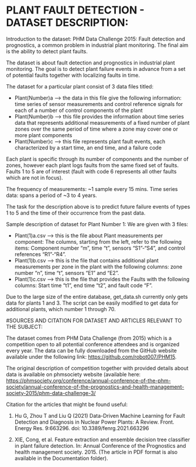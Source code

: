
# PLANT FAULT DETECTION - DATASET DESCRIPTION:

Introduction to the dataset: PHM Data Challenge 2015: Fault detection and prognostics, a common problem in industrial plant monitoring. The final aim is the ability to detect plant faults.

The dataset is about fault detection and prognostics in industrial plant monitoring. The goal is to detect plant failure events in advance from a set of potential faults together with localizing faults in time.

The dataset for a particular plant consist of 3 data files titled: 
* Plant(Number)a --> the data in this file give the following information: time series of sensor measurements and control reference signals for each of a number of control components of the plant
* Plant(Number)b --> this file provides the information about time series data that represents additional measurements of a fixed number of plant zones over the same period of time where a zone may cover one or more plant components
* Plant(Number)c --> this file represents plant fault events, each characterized by a start time, an end time, and a failure code

Each plant is specific through its number of components and the number of zones, however each plant logs faults from the same fixed set of faults.
Faults 1 to 5 are of interest (fault with code 6 represents all other faults which are not in focus).

The frequency of measurements: ~1 sample every 15 mins.
Time series data: spans a period of ~3 to 4 years.

The task for the description above is to predict future failure events of types 1 to 5 and the time of their occurrence from the past data.

Sample description of dataset for Plant Number 1:
We are given with 3 files:
* Plant(1)a.csv --> this is the file about Plant measurements per component: The columns, starting from the left, refer to the following items:  Component number “m”, time “t”, sensors “S1”-“S4”, and control references “R1”-“R4”.
* Plant(1)b.csv --> this is the file that contains additional plant measurements per zone in the plant with the following columns: zone number “n”, time “t”, sensors “E1” and “E2”.
* Plant(1)c.csv --> this is the file that provides the Faults with the following columns: Start time “t1”, end time “t2”, and fault code “F”.

Due to the large size of the entire database, get_data.sh currently only gets data for plants 1 and 3.  The script can be easily modified to get data for additional plants, which number 1 through 70.


#SOURCES AND CITATION FOR DATASET AND ARTICLES RELEVANT TO THE SUBJECT:

The dataset comes from PHM Data Challenge (from 2015) which is a competition open to all potential conference attendees and is organized every year.
The data can be fully downloaded from the GitHub website available under the following link: https://github.com/robot007/PHM15.

The original description of competition together with provided details about data is available on phmsociety website (available here: https://phmsociety.org/conference/annual-conference-of-the-phm-society/annual-conference-of-the-prognostics-and-health-management-society-2015/phm-data-challenge-3/



Citation for the articles that might be found useful:
1) Hu G, Zhou T and Liu Q (2021) Data-Driven Machine Learning for Fault Detection and Diagnosis in Nuclear Power Plants: A Review. Front. Energy Res. 9:663296. doi: 10.3389/fenrg.2021.663296

2) XIE, Cong, et al. Feature extraction and ensemble decision tree classifier in plant failure detection. In: Annual Conference of the Prognostics and health management society. 2015. (The article in PDF format is also available in the Documentation folder).
